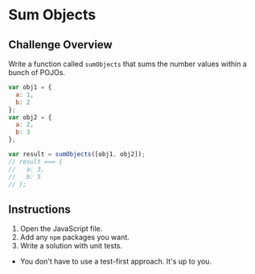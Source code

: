 # Sum Objects

## Challenge Overview

Write a function called `sumObjects` that sums the number values within a bunch of POJOs.

```javascript
var obj1 = {
  a: 1,
  b: 2
};
var obj2 = {
  a: 2,
  b: 3
};

var result = sumObjects([obj1, obj2]);
// result === {
//   a: 3,
//   b: 5
// };
```

## Instructions

1. Open the JavaScript file.
1. Add any `npm` packages you want.
1. Write a solution with unit tests.
  - You don't have to use a test-first approach. It's up to you.
